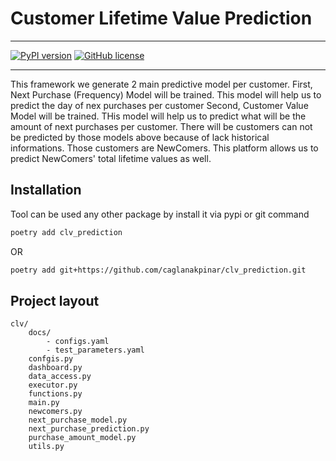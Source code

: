 # Customer Lifetime Value Prediction

---------------------------

[![PyPI version](https://badge.fury.io/py/clv-prediction.svg)](https://badge.fury.io/py/clv-prediction)
[![GitHub license](https://img.shields.io/github/license/caglanakpinar/clv_prediction)](https://github.com/caglanakpinar/clv_prediction/blob/master/LICENSE)

----------------------------

This framework we generate 2 main predictive model per customer. 
First, Next Purchase (Frequency) Model will be trained. 
This model will help us to predict the day of nex purchases per customer
Second, Customer Value Model will be trained. 
THis model will help us to predict what will be the amount of next purchases per customer.
There will be customers can not be predicted by those models above because of lack historical informations. 
Those customers are NewComers.
This platform allows us to predict NewComers' total lifetime values as well.

## Installation

Tool can be used any other package by install it via pypi or git command

```bash
poetry add clv_prediction
```
OR

```bash
poetry add git+https://github.com/caglanakpinar/clv_prediction.git
```

## Project layout

    clv/
        docs/   
            - configs.yaml
            - test_parameters.yaml
        confgis.py
        dashboard.py
        data_access.py
        executor.py
        functions.py
        main.py
        newcomers.py
        next_purchase_model.py
        next_purchase_prediction.py
        purchase_amount_model.py
        utils.py
